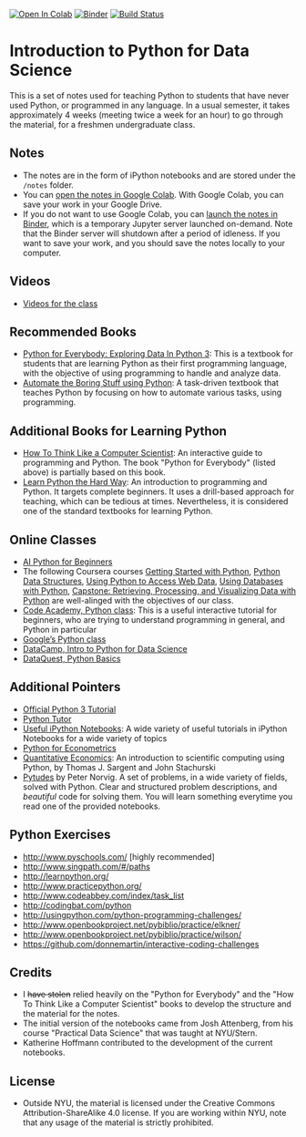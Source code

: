 [![Open In Colab](https://colab.research.google.com/assets/colab-badge.svg)](https://colab.research.google.com/github/ipeirotis/introduction-to-python/blob/master/)
[![Binder](https://mybinder.org/badge_logo.svg)](https://mybinder.org/v2/gh/ipeirotis/introduction-to-python/master)
[![Build Status](https://github.com/ipeirotis/introduction-to-python/workflows/Check%20that%20all%20notebooks%20work/badge.svg)](https://github.com/ipeirotis/introduction-to-python/actions?query=branch%3Amaster)

# Introduction to Python for Data Science

This is a set of notes used for teaching Python to students that have never used Python, or programmed in any language. In a usual semester, it takes approximately 4 weeks (meeting twice a week for an hour) to go through the material, for a freshmen undergraduate class. 

## Notes

* The notes are in the form of iPython notebooks and are stored under the `/notes` folder.
* You can [open the notes in Google Colab](https://colab.research.google.com/github/ipeirotis/introduction-to-python/blob/master/). With Google Colab, you can save your work in your Google Drive. 
* If you do not want to use Google Colab, you can [launch the notes in Binder](https://mybinder.org/v2/gh/ipeirotis/introduction-to-python/master), which is a temporary Jupyter server launched on-demand. Note that the Binder server will shutdown after a period of idleness. If you want to save your work, and you should save the notes locally to your computer.


## Videos

* [Videos for the class](https://www.youtube.com/playlist?list=PLqAPn_b_yx0TBDqe5-AMSed6sYzMj9qkN)

## Recommended Books

* [Python for Everybody: Exploring Data In Python 3](https://www.py4e.com/book): This is a textbook for students that are learning Python as their first programming language, with the objective of using programming to handle and analyze data. 
* [Automate the Boring Stuff using Python](https://automatetheboringstuff.com): A task-driven textbook that teaches Python by focusing on how to automate various tasks, using programming.


## Additional Books for Learning Python

* [How To Think Like a Computer Scientist](https://runestone.academy/ns/books/published/thinkcspy/index.html): An interactive guide to programming and Python. The book "Python for Everybody" (listed above) is partially based on this book.
* [Learn Python the Hard Way](https://learnpythonthehardway.org/python3/): An introduction to programming and Python. It targets complete beginners. It uses a drill-based approach for teaching, which can be tedious at times. Nevertheless, it is considered one of the standard textbooks for learning Python.

## Online Classes

* [AI Python for Beginners](https://www.deeplearning.ai/short-courses/ai-python-for-beginners/)
* The following Coursera courses [Getting Started with Python](https://www.coursera.org/learn/python), [Python Data Structures](https://www.coursera.org/learn/python-data), [Using Python to Access Web Data](https://www.coursera.org/learn/python-network-data), [Using Databases with Python](https://www.coursera.org/learn/python-databases), [Capstone: Retrieving, Processing, and Visualizing Data with Python](https://www.coursera.org/learn/python-capstone) are well-alinged with the objectives of our class. 
* [Code Academy, Python class](https://www.codecademy.com/learn/python): This is a useful interactive tutorial for beginners, who are trying to understand programming in general, and Python in particular
* [Google’s Python class](https://developers.google.com/edu/python/)
* [DataCamp, Intro to Python for Data Science](https://campus.datacamp.com/courses/intro-to-python-for-data-science/chapter-1-python-basics?ex=1)
* [DataQuest, Python Basics](https://www.dataquest.io/mission/1/python-basics)

## Additional Pointers

* [Official Python 3 Tutorial](https://docs.python.org/3/tutorial/index.html)
* [Python Tutor](http://www.pythontutor.com/)
* [Useful iPython Notebooks](https://github.com/ipython/ipython/wiki/A-gallery-of-interesting-IPython-Notebooks): A wide variety of useful tutorials in iPython Notebooks for a wide variety of topics
* [Python for Econometrics](https://www.kevinsheppard.com/Python_for_Econometrics)
* [Quantitative Economics](https://python.quantecon.org/intro.html): An introduction to scientific computing using Python, by Thomas J. Sargent and John Stachurski
* [Pytudes](https://github.com/norvig/pytudes) by Peter Norvig. A set of problems, in a wide variety of fields, solved with Python. Clear and structured problem descriptions, and _beautiful_ code for solving them. You will learn something everytime you read one of the provided notebooks.

## Python Exercises

* http://www.pyschools.com/ [highly recommended]
* http://www.singpath.com/#/paths
* http://learnpython.org/
* http://www.practicepython.org/
* http://www.codeabbey.com/index/task_list
* http://codingbat.com/python
* http://usingpython.com/python-programming-challenges/
* http://www.openbookproject.net/pybiblio/practice/elkner/
* http://www.openbookproject.net/pybiblio/practice/wilson/
* https://github.com/donnemartin/interactive-coding-challenges

## Credits

* I ~~have stolen~~ relied heavily on the "Python for Everybody" and the "How To Think Like a Computer Scientist" books to develop the structure and the material for the notes. 
* The initial version of the notebooks came from Josh Attenberg, from his course "Practical Data Science" that was taught at NYU/Stern.
* Katherine Hoffmann contributed to the development of the current notebooks.

## License

* Outside NYU, the material is licensed under the Creative Commons Attribution-ShareAlike 4.0 license. If you are working within NYU, note that any usage of the material is strictly prohibited.
